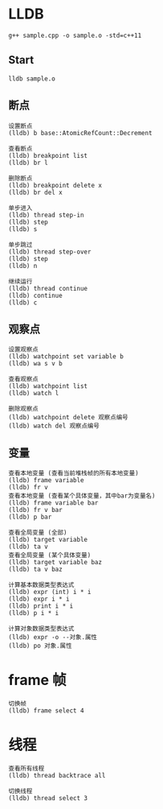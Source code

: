 # LLDB

    g++ sample.cpp -o sample.o -std=c++11

## Start

    lldb sample.o

## 断点

    设置断点
    (lldb) b base::AtomicRefCount::Decrement

    查看断点
    (lldb) breakpoint list
    (lldb) br l

    删除断点
    (lldb) breakpoint delete x
    (lldb) br del x

    单步进入
    (lldb) thread step-in
    (lldb) step
    (lldb) s

    单步跳过
    (lldb) thread step-over
    (lldb) step
    (lldb) n

    继续运行
    (lldb) thread continue
    (lldb) continue
    (lldb) c

## 观察点

    设置观察点
    (lldb) watchpoint set variable b
    (lldb) wa s v b

    查看观察点
    (lldb) watchpoint list
    (lldb) watch l

    删除观察点
    (lldb) watchpoint delete 观察点编号
    (lldb) watch del 观察点编号

## 变量

    查看本地变量 (查看当前堆栈帧的所有本地变量)
    (lldb) frame variable
    (lldb) fr v
    查看本地变量 (查看某个具体变量，其中bar为变量名)
    (lldb) frame variable bar
    (lldb) fr v bar
    (lldb) p bar

    查看全局变量 (全部)
    (lldb) target variable
    (lldb) ta v
    查看全局变量 (某个具体变量)
    (lldb) target variable baz
    (lldb) ta v baz

    计算基本数据类型表达式
    (lldb) expr (int) i * i
    (lldb) expr i * i
    (lldb) print i * i
    (lldb) p i * i

    计算对象数据类型表达式
    (lldb) expr -o --对象.属性
    (lldb) po 对象.属性

# frame 帧

    切换帧
    (lldb) frame select 4

# 线程

    查看所有线程
    (lldb) thread backtrace all

    切换线程
    (lldb) thread select 3